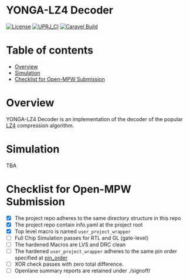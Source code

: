 # YONGA-LZ4 Decoder

[![License](https://img.shields.io/badge/License-Apache%202.0-blue.svg)](https://opensource.org/licenses/Apache-2.0) [![UPRJ_CI](https://github.com/efabless/caravel_project_example/actions/workflows/user_project_ci.yml/badge.svg)](https://github.com/efabless/caravel_project_example/actions/workflows/user_project_ci.yml) [![Caravel Build](https://github.com/efabless/caravel_project_example/actions/workflows/caravel_build.yml/badge.svg)](https://github.com/efabless/caravel_project_example/actions/workflows/caravel_build.yml)

Table of contents
=================

- [Overview](#overview)
- [Simulation](#simulation)
- [Checklist for Open-MPW Submission](#checklist-for-open-mpw-submission)

Overview
========

YONGA-LZ4 Decoder is an implementation of the decoder of the popular [LZ4](https://github.com/lz4/lz4) compression algorithm.

Simulation
========

TBA

Checklist for Open-MPW Submission
=================================

-  [x] The project repo adheres to the same directory structure in this
   repo
-  [x] The project repo contain info.yaml at the project root
-  [x] Top level macro is named ``user_project_wrapper``
-  [ ] Full Chip Simulation passes for RTL and GL (gate-level)
-  [ ] The hardened Macros are LVS and DRC clean
-  [ ] The hardened ``user_project_wrapper`` adheres to the same pin
   order specified at [pin_order](https://github.com/efabless/caravel/blob/master/openlane/user_project_wrapper_empty/pin_order.cfg)
-  [ ] XOR check passes with zero total difference.
-  [ ] Openlane summary reports are retained under ./signoff/

